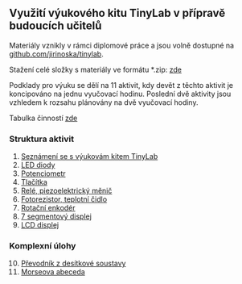 ## Využití výukového kitu TinyLab v přípravě budoucích učitelů

Materiály vznikly v rámci diplomové práce a jsou volně dostupné na [github.com/jirinoska/tinylab](https://github.com/jirinoska/tinylab).

Stažení celé složky s materiály ve formátu *.zip: [zde](https://github.com/JiriNoska/tinylab/zipball/main/)

Podklady pro výuku se dělí na 11 aktivit, kdy devět z těchto aktivit je koncipováno na jednu vyučovací hodinu. Poslední dvě aktivity jsou vzhledem k rozsahu plánovány na dvě vyučovací hodiny. 

Tabulka činností [zde](https://github.com/JiriNoska/tinylab/blob/cb9f27861f1ad773dd7f5e32edbf212bf00af740/tabulka%20%C4%8Dinnost%C3%AD.xlsx)

### Struktura aktivit

1. [Seznámení se s výukovám kitem TinyLab](https://jirinoska.github.io/tinylab/aktivita1)
2. [LED diody](https://jirinoska.github.io/tinylab/aktivita2)
3. [Potenciometr](https://jirinoska.github.io/tinylab/aktivita3)
4. [Tlačítka](https://jirinoska.github.io/tinylab/aktivita4)
5. [Relé, piezoelektrický měnič](https://jirinoska.github.io/tinylab/aktivita5)
6. [Fotorezistor, teplotní čidlo](https://jirinoska.github.io/tinylab/aktivita6)
7. [Rotační enkodér](https://jirinoska.github.io/tinylab/aktivita7)
8. [7 segmentový displej](https://jirinoska.github.io/tinylab/aktivita8)
9. [LCD displej](https://jirinoska.github.io/tinylab/aktivita9)
### Komplexní úlohy
10. [Převodník z desítkové soustavy](https://jirinoska.github.io/tinylab/aktivita10)
11. [Morseova abeceda](https://jirinoska.github.io/tinylab/aktivita11)
